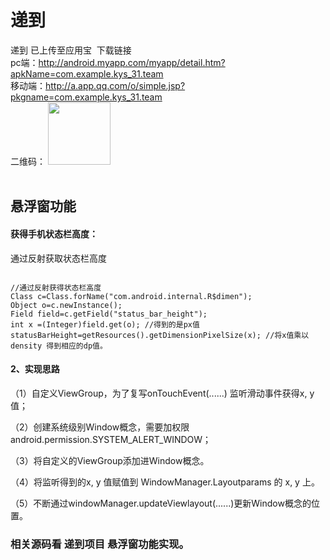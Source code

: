 # 递到
递到 已上传至应用宝  下载链接<br>
pc端：http://android.myapp.com/myapp/detail.htm?apkName=com.example.kys_31.team <br>
移动端：http://a.app.qq.com/o/simple.jsp?pkgname=com.example.kys_31.team <br>
二维码：
<img src= "http://o.app.qq.com/image/microQr.png?template=1&url=http%3A%2F%2Fa.app.qq.com%2Fo%2Fsimple.jsp%3Fpkgname%3Dcom.example.kys_31.team&imageUrl=&pkgName=com.example.kys_31.team" width=100 heigth=100>
<br><br>
<h2>悬浮窗功能</h2>
<h4>获得手机状态栏高度：</h4>
通过反射获取状态栏高度
<pre><code>
//通过反射获得状态栏高度
Class<?> c=Class.forName("com.android.internal.R$dimen");
Object o=c.newInstance();
Field field=c.getField("status_bar_height");
int x =(Integer)field.get(o); //得到的是px值
statusBarHeight=getResources().getDimensionPixelSize(x); //将x值乘以 density 得到相应的dp值。
</code></pre>

<h4>2、实现思路</h4>

（1）自定义ViewGroup，为了复写onTouchEvent(......) 监听滑动事件获得x, y值；

（2）创建系统级别Window概念，需要加权限android.permission.SYSTEM_ALERT_WINDOW；

（3）将自定义的ViewGroup添加进Window概念。

（4）将监听得到的x, y 值赋值到 WindowManager.Layoutparams 的 x, y 上。

（5）不断通过windowManager.updateViewlayout(......)更新Window概念的位置。


<h3>相关源码看 递到项目 悬浮窗功能实现。<h3>
